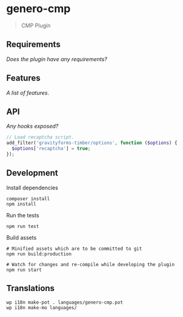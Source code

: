 # genero-cmp

> CMP Plugin

## Requirements

_Does the plugin have any requirements?_

## Features

_A list of features_.

## API

_Any hooks exposed?_

```php
// Load recaptcha script.
add_filter('gravityforms-timber/options', function ($options) {
  $options['recaptcha'] = true;
});
```

## Development

Install dependencies

    composer install
    npm install

Run the tests

    npm run test

Build assets

    # Minified assets which are to be committed to git
    npm run build:production

    # Watch for changes and re-compile while developing the plugin
    npm run start

## Translations

    wp i18n make-pot . languages/genero-cmp.pot
    wp i18n make-mo languages/
